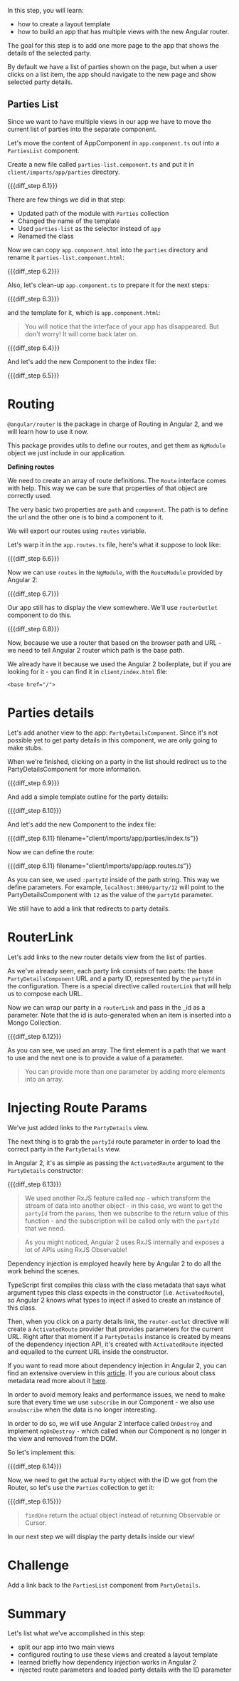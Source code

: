 In this step, you will learn:

-  how to create a layout template
-  how to build an app that has multiple views with the new Angular router.

The goal for this step is to add one more page to the app that shows the details of the selected party.

By default we have a list of parties shown on the page, but when a user clicks on a list item, the app should navigate to the new page and show selected party details.


## Parties List

Since we want to have multiple views in our app we have to move the current list of parties into the separate component.

Let's move the content of AppComponent in `app.component.ts` out into a `PartiesList` component.

Create a new file called `parties-list.component.ts` and put it in `client/imports/app/parties` directory.

{{{diff_step 6.1}}}

There are few things we did in that step:

- Updated path of the module with `Parties` collection
- Changed the name of the template
- Used `parties-list` as the selector instead of `app`
- Renamed the class

Now we can copy `app.component.html` into the `parties` directory and rename it `parties-list.component.html`:

{{{diff_step 6.2}}}

Also, let's clean-up `app.component.ts` to prepare it for the next steps:

{{{diff_step 6.3}}}

and the template for it, which is `app.component.html`:

> You will notice that the interface of your app has disappeared. But don't worry! It will come back later on.

{{{diff_step 6.4}}}

And let's add the new Component to the index file:

{{{diff_step 6.5}}}

# Routing


`@angular/router` is the package in charge of Routing in Angular 2, and we will learn how to use it now.

This package provides utils to define our routes, and get them as `NgModule` object we just include in our application.

**Defining routes**

We need to create an array of route definitions. The `Route` interface comes with help. This way we can be sure that properties of that object are correctly used.

The very basic two properties are `path` and `component`. The path is to define the url and the other one is to bind a component to it.

We will export our routes using `routes` variable.

Let's warp it in the `app.routes.ts` file, here's what it suppose to look like:

{{{diff_step 6.6}}}

Now we can use `routes` in the `NgModule`, with the `RouteModule` provided by Angular 2:

{{{diff_step 6.7}}}

Our app still has to display the view somewhere. We'll use `routerOutlet` component to do this.

{{{diff_step 6.8}}}

Now, because we use a router that based on the browser path and URL - we need to tell Angular 2 router which path is the base path.

We already have it because we used the Angular 2 boilerplate, but if you are looking for it - you can find it in `client/index.html` file:

    <base href="/">

# Parties details

Let's add another view to the app: `PartyDetailsComponent`. Since it's not possible yet to get party details in this component, we are only going to make stubs.

When we're finished, clicking on a party in the list should redirect us to the PartyDetailsComponent for more information.

{{{diff_step 6.9}}}

And add a simple template outline for the party details:

{{{diff_step 6.10}}}

And let's add the new Component to the index file:

{{{diff_step 6.11} filename="client/imports/app/parties/index.ts"}}

Now we can define the route:

{{{diff_step 6.11} filename="client/imports/app/app.routes.ts"}}

As you can see, we used `:partyId` inside of the path string. This way we define parameters. For example, `localhost:3000/party/12` will point to the PartyDetailsComponent with `12` as the value of the `partyId` parameter.

We still have to add a link that redirects to party details.

# RouterLink

Let's add links to the new router details view from the list of parties.

As we've already seen, each party link consists of two parts: the base `PartyDetailsComponent` URL and a party ID, represented by the `partyId` in the configuration. There is a special directive called `routerLink` that will help us to compose each URL.

Now we can wrap our party in a `routerLink` and pass in the _id as a parameter. Note that the id is auto-generated when an item is inserted into a Mongo Collection.

{{{diff_step 6.12}}}

As you can see, we used an array. The first element is a path that we want to use and the next one is to provide a value of a parameter.

> You can provide more than one parameter by adding more elements into an array.

# Injecting Route Params

We've just added links to the `PartyDetails` view.

The next thing is to grab the `partyId` route parameter in order to load the correct party in the `PartyDetails` view.

In Angular 2, it's as simple as passing the `ActivatedRoute` argument to the `PartyDetails` constructor:

{{{diff_step 6.13}}}

> We used another RxJS feature called `map` - which transform the stream of data into another object - in this case, we want to get the `partyId` from the `params`, then we subscribe to the return value of this function - and the subscription will be called only with the `partyId` that we need.

> As you might noticed, Angular 2 uses RxJS internally and exposes a lot of APIs using RxJS Observable!

Dependency injection is employed heavily here by Angular 2 to do all the work behind the scenes.

TypeScript first compiles this class with the class metadata that says what argument types this class expects in the constructor (i.e. `ActivatedRoute`),
so Angular 2 knows what types to inject if asked to create an instance of this class.

Then, when you click on a party details link, the `router-outlet` directive will create a `ActivatedRoute` provider that provides
parameters for the current URL. Right after that moment if a `PartyDetails` instance is created by means of the dependency injection API, it's created with `ActivatedRoute` injected and equalled to the current URL inside the constructor.

If you want to read more about dependency injection in Angular 2, you can find an extensive overview in this [article](http://blog.thoughtram.io/angular/2015/05/18/dependency-injection-in-angular-2.html).
If you are curious about class metadata read more about it [here](http://blog.thoughtram.io/angular/2015/09/17/resolve-service-dependencies-in-angular-2.html).

In order to avoid memory leaks and performance issues, we need to make sure that every time we use `subscribe` in our Component - we also use `unsubscribe` when the data is no longer interesting.

In order to do so, we will use Angular 2 interface called `OnDestroy` and implement `ngOnDestroy` - which called when our Component is no longer in the view and removed from the DOM.

So let's implement this:

{{{diff_step 6.14}}}

Now, we need to get the actual `Party` object with the ID we got from the Router, so let's use the `Parties` collection to get it:

{{{diff_step 6.15}}}

> `findOne` return the actual object instead of returning Observable or Cursor.

In our next step we will display the party details inside our view!

# Challenge

Add a link back to the `PartiesList` component from `PartyDetails`.

# Summary

Let's list what we've accomplished in this step:

- split our app into two main views
- configured routing to use these views and created a layout template
- learned briefly how dependency injection works in Angular 2
- injected route parameters and loaded party details with the ID parameter
